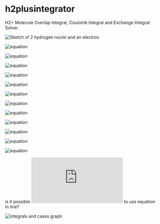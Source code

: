 # h2plusintegrator
H2+ Molecule Overlap Integral, Coulomb Integral and Exchange Integral Solver.

![Sketch of 2 hydrogen nuclei and an electron](https://github.com/haltugyildirim/h2plusintegrator/blob/main/h_ions_sketch.svg "MSketch of 2 hydrogen nuclei and an electron")

![equation](https://latex.codecogs.com/gif.latex?\Psi_{1,0,0}&space;(r_A)&space;=&space;\sqrt{\frac{1}{\pi}}{a_0}^{-\frac{3}{2}}{e}^{-\frac{r_A}{a_0}})

![equation](https://latex.codecogs.com/gif.latex?\Psi_{1,0,0}&space;(r_B)&space;=&space;\sqrt{\frac{1}{\pi}}{a_0}^{-\frac{3}{2}}{e}^{-\frac{r_B}{a_0}})

![equation](https://latex.codecogs.com/gif.latex?S_{AB}(r)&space;=&space;\int&space;\Psi_{1,0,0}(r_A)&space;\Psi_{1,0,0}(r_B)&space;d^3&space;r)

![equation](https://latex.codecogs.com/gif.latex?\int&space;d^3&space;r&space;=&space;\int_{0}^{2\pi}\int_{0}^{\pi}\int_{0}^{\infty}&space;r^2&space;sin\theta&space;dr&space;d\theta&space;d\phi)

![equation](https://latex.codecogs.com/gif.latex?K(r)&space;=&space;-\frac{e^2}{4\pi\epsilon_0}&space;\int&space;\Psi_{1,0,0}(r_A)\frac{1}{r_B}&space;\Psi_{1,0,0}(r_B)&space;d^3&space;r)

![equation](https://latex.codecogs.com/gif.latex?J(r)&space;=&space;-\frac{e^2}{4\pi\epsilon_0}&space;\int&space;\Psi_{1,0,0}(r_A)\frac{1}{r_B}&space;\Psi_{1,0,0}(r_A)&space;d^3&space;r)

![equation](https://latex.codecogs.com/gif.latex?V(r)&space;=&space;\frac{e^2}{4\pi\epsilon_0}\frac{1}{r})

![equation](https://latex.codecogs.com/gif.latex?<E>_\pm&space;=&space;\frac{J\pm&space;K}{1&space;\pm&space;S_{AB}}&space;&plus;&space;\frac{e^2}{4\pi\epsilon_0}&space;\frac{1}{r})

![equation](https://latex.codecogs.com/gif.latex?<E>_\pm)

![equation](https://latex.codecogs.com/gif.latex?\Psi_{1,0,0}&space;(r_A))

![equation](https://latex.codecogs.com/gif.latex?\Psi_{1,0,0}&space;(r_B))

![equation](https://latex.codecogs.com/gif.latex?r_b=\sqrt{r_A^2&plus;R^2-2r_ARcos(\theta)})

is it possible ![equation](https://latex.codecogs.com/gif.latex?r_A=r) to use equation in line?

![integrals and cases graph](https://github.com/haltugyildirim/h2plusintegrator/blob/main/graph.svg "integrals and cases graph")
